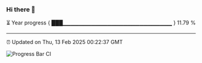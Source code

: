 ### Hi there 👋

⏳ Year progress { ███▁▁▁▁▁▁▁▁▁▁▁▁▁▁▁▁▁▁▁▁▁▁▁▁▁▁▁ } 11.79 %

---

⏰ Updated on Thu, 13 Feb 2025 00:22:37 GMT

![Progress Bar CI](https://github.com/liununu/liununu/workflows/Progress%20Bar%20CI/badge.svg)

